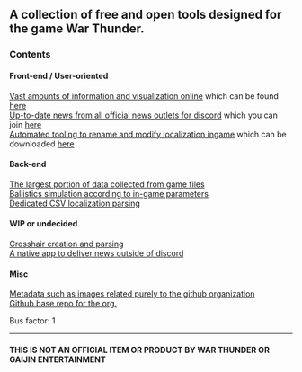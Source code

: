 ## A collection of free and open tools designed for the game War Thunder.

### Contents

#### Front-end / User-oriented
[Vast amounts of information and visualization online](https://github.com/Warthunder-Open-Source-Foundation/wt_data_sheets_wasm) which can be found [here](https://wt.flareflo.dev)  
[Up-to-date news from all official news outlets for discord](https://github.com/Warthunder-Open-Source-Foundation/wt_event_handler) which you can join [here](https://discord.com/invite/pWM7y2Uy)  
[Automated tooling to rename and modify localization ingame](https://github.com/Warthunder-Open-Source-Foundation/wt_custom_lang) which can be downloaded [here](https://github.com/Warthunder-Open-Source-Foundation/wt_custom_lang/releases)  

#### Back-end
[The largest portion of data collected from game files](https://github.com/Warthunder-Open-Source-Foundation/wt_datamine_extractor)  
[Ballistics simulation according to in-game parameters](https://github.com/Warthunder-Open-Source-Foundation/wt_ballistics_calc)  
[Dedicated CSV localization parsing](https://github.com/Warthunder-Open-Source-Foundation/wt_csv)  

#### WIP or undecided
[Crosshair creation and parsing](https://github.com/Warthunder-Open-Source-Foundation/wt_crosshair)  
[A native app to deliver news outside of discord](https://github.com/Warthunder-Open-Source-Foundation/wt_desktop_news)  

#### Misc
[Metadata such as images related purely to the github organization](https://github.com/Warthunder-Open-Source-Foundation/meta)  
[Github base repo for the org.](https://github.com/Warthunder-Open-Source-Foundation/.github)  

Bus factor: 1

<hr>

#### THIS IS NOT AN OFFICIAL ITEM OR PRODUCT BY WAR THUNDER OR GAIJIN ENTERTAINMENT

